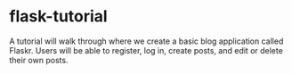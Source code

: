 # flask-tutorial
A tutorial will walk through where we create a basic blog application called Flaskr. Users will be able to register, log in, create posts, and edit or delete their own posts.
